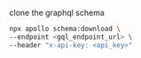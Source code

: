clone the graphql schema

```sh
npx apollo schema:download \
--endpoint <gql_endpoint_url> \
--header "x-api-key: <api_key>"
```
